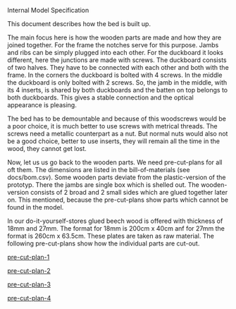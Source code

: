 Internal Model Specification

This document describes how the bed is built up. 

The main focus here is how the wooden parts are made and how they are joined together. For the frame the notches serve for this purpose. Jambs and ribs can be simply plugged into each other. For the duckboard it looks different, here the junctions are made with screws. The duckboard consists of two halves. They have to be connected with each other and both with the frame. In the corners the duckboard is bolted with 4 screws. In the middle the duckboard is only bolted with 2 screws. So, the jamb in the middle, with its 4 inserts, is shared by both duckboards and the batten on top belongs to both duckboards. This gives a stable connection and the optical appearance is pleasing.

The bed has to be demountable and because of this woodscrews would be a poor choice, it is much better to use screws with metrical threads. The screws need a metallic counterpart as a nut. But normal nuts would also not be a good choice, better to use inserts, they will remain all the time in the wood, they cannot get lost.

Now, let us us go back to the wooden parts. We need pre-cut-plans for all oft them. The dimensions are listed in the bill-of-materials (see docs/bom.csv). Some wooden parts deviate from the plastic-version of the prototyp. There the jambs are single box which is shelled out. The wooden-version consists of 2 broad and 2 small sides which are glued together later on. This mentioned, because the pre-cut-plans show parts which cannot be found in the model.

In our do-it-yourself-stores glued beech wood is offered with thickness of 18mm and 27mm. The format for 18mm is 200cm x 40cm anf for 27mm the format is 260cm x 63.5cm. These plates are taken as raw material. The following pre-cut-plans show how the individual parts are cut-out.

[pre-cut-plan-1](pre-cut-plan-1.jpg)

[pre-cut-plan-2](pre-cut-plan-2.jpg)

[pre-cut-plan-3](pre-cut-plan-3.jpg)

[pre-cut-plan-4](pre-cut-plan-4.jpg)

